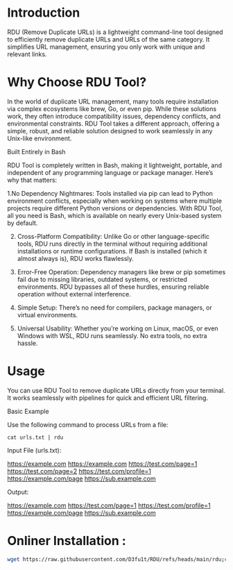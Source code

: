 # Introduction
RDU (Remove Duplicate URLs) is a lightweight command-line tool designed to efficiently remove duplicate URLs and URLs of the same category. It simplifies URL management, ensuring you only work with unique and relevant links.

# Why Choose RDU Tool?

In the world of duplicate URL management, many tools require installation via complex ecosystems like brew, Go, or even pip. While these solutions work, they often introduce compatibility issues, dependency conflicts, and environmental constraints. RDU Tool takes a different approach, offering a simple, robust, and reliable solution designed to work seamlessly in any Unix-like environment.

Built Entirely in Bash

RDU Tool is completely written in Bash, making it lightweight, portable, and independent of any programming language or package manager. Here’s why that matters:

1.No Dependency Nightmares:
Tools installed via pip can lead to Python environment conflicts, especially when working on systems where multiple projects require different Python versions or dependencies. With RDU Tool, all you need is Bash, which is available on nearly every Unix-based system by default.

2. Cross-Platform Compatibility:
Unlike Go or other language-specific tools, RDU runs directly in the terminal without requiring additional installations or runtime configurations. If Bash is installed (which it almost always is), RDU works flawlessly.

3. Error-Free Operation:
Dependency managers like brew or pip sometimes fail due to missing libraries, outdated systems, or restricted environments. RDU bypasses all of these hurdles, ensuring reliable operation without external interference.

4. Simple Setup:
There’s no need for compilers, package managers, or virtual environments.

5. Universal Usability:
Whether you’re working on Linux, macOS, or even Windows with WSL, RDU runs seamlessly. No extra tools, no extra hassle.

# Usage

You can use RDU Tool to remove duplicate URLs directly from your terminal. It works seamlessly with pipelines for quick and efficient URL filtering.

Basic Example

Use the following command to process URLs from a file:

```
cat urls.txt | rdu
```

Input File (urls.txt):

https://example.com
https://example.com
https://test.com/page=1
https://test.com/page=2
https://test.com/profile=1
https://example.com/page
https://sub.example.com

Output:

https://example.com
https://test.com/page=1
https://test.com/profile=1
https://example.com/page
https://sub.example.com

# Onliner Installation : 

```bash
wget https://raw.githubusercontent.com/D3fu1t/RDU/refs/heads/main/rdu;chmod +x rdu;mv rdu /usr/bin

